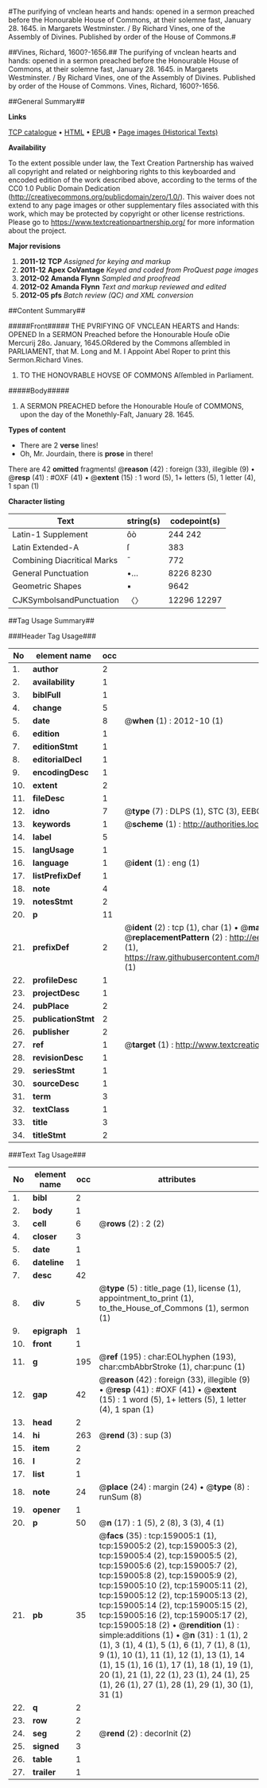 #The purifying of vnclean hearts and hands: opened in a sermon preached before the Honourable House of Commons, at their solemne fast, January 28. 1645. in Margarets Westminster. / By Richard Vines, one of the Assembly of Divines. Published by order of the House of Commons.#

##Vines, Richard, 1600?-1656.##
The purifying of vnclean hearts and hands: opened in a sermon preached before the Honourable House of Commons, at their solemne fast, January 28. 1645. in Margarets Westminster. / By Richard Vines, one of the Assembly of Divines. Published by order of the House of Commons.
Vines, Richard, 1600?-1656.

##General Summary##

**Links**

[TCP catalogue](http://www.ota.ox.ac.uk/tcp/)  • 
[HTML](http://tei.it.ox.ac.uk/tcp/Texts-HTML/free/A95/A95981.html)  • 
[EPUB](http://tei.it.ox.ac.uk/tcp/Texts-EPUB/free/A95/A95981.epub) • 
[Page images (Historical Texts)](https://historicaltexts.jisc.ac.uk/eebo-99861275e)

**Availability**

To the extent possible under law, the Text Creation Partnership has waived all copyright and related or neighboring rights to this keyboarded and encoded edition of the work described above, according to the terms of the CC0 1.0 Public Domain Dedication (http://creativecommons.org/publicdomain/zero/1.0/). This waiver does not extend to any page images or other supplementary files associated with this work, which may be protected by copyright or other license restrictions. Please go to https://www.textcreationpartnership.org/ for more information about the project.

**Major revisions**

1. __2011-12__ __TCP__ *Assigned for keying and markup*
1. __2011-12__ __Apex CoVantage__ *Keyed and coded from ProQuest page images*
1. __2012-02__ __Amanda Flynn__ *Sampled and proofread*
1. __2012-02__ __Amanda Flynn__ *Text and markup reviewed and edited*
1. __2012-05__ __pfs__ *Batch review (QC) and XML conversion*

##Content Summary##

#####Front#####
THE PVRIFYING OF VNCLEAN HEARTS and Hands: OPENED In a SERMON Preached before the Honourable Houſe oDie Mercurij 28o. January, 1645.ORdered by the Commons aſſembled in PARLIAMENT, that M. Long and M. I Appoint Abel Roper to print this Sermon.Richard Vines.
1. TO THE HONOVRABLE HOVSE OF COMMONS Aſſembled in Parliament.

#####Body#####

1. A SERMON PREACHED before the Honourable Houſe of COMMONS, upon the day of the Monethly-Faſt, January 28. 1645.

**Types of content**

  * There are 2 **verse** lines!
  * Oh, Mr. Jourdain, there is **prose** in there!

There are 42 **omitted** fragments! 
 @__reason__ (42) : foreign (33), illegible (9)  •  @__resp__ (41) : #OXF (41)  •  @__extent__ (15) : 1 word (5), 1+ letters (5), 1 letter (4), 1 span (1)

**Character listing**


|Text|string(s)|codepoint(s)|
|---|---|---|
|Latin-1 Supplement|ôò|244 242|
|Latin Extended-A|ſ|383|
|Combining             Diacritical Marks|̄|772|
|General Punctuation|•…|8226 8230|
|Geometric Shapes|▪|9642|
|CJKSymbolsandPunctuation|〈〉|12296 12297|

##Tag Usage Summary##

###Header Tag Usage###

|No|element name|occ|attributes|
|---|---|---|---|
|1.|__author__|2||
|2.|__availability__|1||
|3.|__biblFull__|1||
|4.|__change__|5||
|5.|__date__|8| @__when__ (1) : 2012-10 (1)|
|6.|__edition__|1||
|7.|__editionStmt__|1||
|8.|__editorialDecl__|1||
|9.|__encodingDesc__|1||
|10.|__extent__|2||
|11.|__fileDesc__|1||
|12.|__idno__|7| @__type__ (7) : DLPS (1), STC (3), EEBO-CITATION (1), PROQUEST (1), VID (1)|
|13.|__keywords__|1| @__scheme__ (1) : http://authorities.loc.gov/ (1)|
|14.|__label__|5||
|15.|__langUsage__|1||
|16.|__language__|1| @__ident__ (1) : eng (1)|
|17.|__listPrefixDef__|1||
|18.|__note__|4||
|19.|__notesStmt__|2||
|20.|__p__|11||
|21.|__prefixDef__|2| @__ident__ (2) : tcp (1), char (1)  •  @__matchPattern__ (2) : ([0-9\-]+):([0-9IVX]+) (1), (.+) (1)  •  @__replacementPattern__ (2) : http://eebo.chadwyck.com/downloadtiff?vid=$1&page=$2 (1), https://raw.githubusercontent.com/textcreationpartnership/Texts/master/tcpchars.xml#$1 (1)|
|22.|__profileDesc__|1||
|23.|__projectDesc__|1||
|24.|__pubPlace__|2||
|25.|__publicationStmt__|2||
|26.|__publisher__|2||
|27.|__ref__|1| @__target__ (1) : http://www.textcreationpartnership.org/docs/. (1)|
|28.|__revisionDesc__|1||
|29.|__seriesStmt__|1||
|30.|__sourceDesc__|1||
|31.|__term__|3||
|32.|__textClass__|1||
|33.|__title__|3||
|34.|__titleStmt__|2||


###Text Tag Usage###

|No|element name|occ|attributes|
|---|---|---|---|
|1.|__bibl__|2||
|2.|__body__|1||
|3.|__cell__|6| @__rows__ (2) : 2 (2)|
|4.|__closer__|3||
|5.|__date__|1||
|6.|__dateline__|1||
|7.|__desc__|42||
|8.|__div__|5| @__type__ (5) : title_page (1), license (1), appointment_to_print (1), to_the_House_of_Commons (1), sermon (1)|
|9.|__epigraph__|1||
|10.|__front__|1||
|11.|__g__|195| @__ref__ (195) : char:EOLhyphen (193), char:cmbAbbrStroke (1), char:punc (1)|
|12.|__gap__|42| @__reason__ (42) : foreign (33), illegible (9)  •  @__resp__ (41) : #OXF (41)  •  @__extent__ (15) : 1 word (5), 1+ letters (5), 1 letter (4), 1 span (1)|
|13.|__head__|2||
|14.|__hi__|263| @__rend__ (3) : sup (3)|
|15.|__item__|2||
|16.|__l__|2||
|17.|__list__|1||
|18.|__note__|24| @__place__ (24) : margin (24)  •  @__type__ (8) : runSum (8)|
|19.|__opener__|1||
|20.|__p__|50| @__n__ (17) : 1 (5), 2 (8), 3 (3), 4 (1)|
|21.|__pb__|35| @__facs__ (35) : tcp:159005:1 (1), tcp:159005:2 (2), tcp:159005:3 (2), tcp:159005:4 (2), tcp:159005:5 (2), tcp:159005:6 (2), tcp:159005:7 (2), tcp:159005:8 (2), tcp:159005:9 (2), tcp:159005:10 (2), tcp:159005:11 (2), tcp:159005:12 (2), tcp:159005:13 (2), tcp:159005:14 (2), tcp:159005:15 (2), tcp:159005:16 (2), tcp:159005:17 (2), tcp:159005:18 (2)  •  @__rendition__ (1) : simple:additions (1)  •  @__n__ (31) : 1 (1), 2 (1), 3 (1), 4 (1), 5 (1), 6 (1), 7 (1), 8 (1), 9 (1), 10 (1), 11 (1), 12 (1), 13 (1), 14 (1), 15 (1), 16 (1), 17 (1), 18 (1), 19 (1), 20 (1), 21 (1), 22 (1), 23 (1), 24 (1), 25 (1), 26 (1), 27 (1), 28 (1), 29 (1), 30 (1), 31 (1)|
|22.|__q__|2||
|23.|__row__|2||
|24.|__seg__|2| @__rend__ (2) : decorInit (2)|
|25.|__signed__|3||
|26.|__table__|1||
|27.|__trailer__|1||
